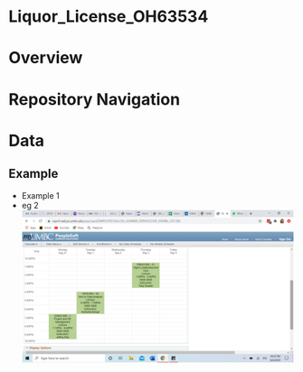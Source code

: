 # Liquor_License_OH63534
# Overview
# Repository Navigation
# Data
## Example
* Example 1 
* eg 2
![ScreenShot](Screenshot.png)
